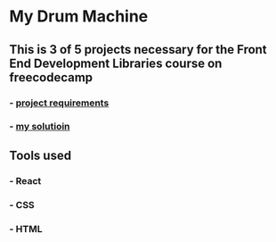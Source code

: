# My Drum Machine

## This is 3 of 5 projects necessary for the Front End Development Libraries course on freecodecamp

### - [project requirements](https://www.freecodecamp.org/learn/front-end-development-libraries/front-end-development-libraries-projects/build-a-drum-machine) 
### - [my solutioin](https://rataysh.github.io/BuildDrumMachine/)

## Tools used
### - React
### - CSS
### - HTML
